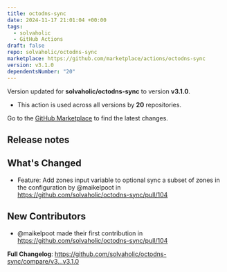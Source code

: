 ```yaml
---
title: octodns-sync
date: 2024-11-17 21:01:04 +00:00
tags:
  - solvaholic
  - GitHub Actions
draft: false
repo: solvaholic/octodns-sync
marketplace: https://github.com/marketplace/actions/octodns-sync
version: v3.1.0
dependentsNumber: "20"
---
```



Version updated for **solvaholic/octodns-sync** to version **v3.1.0**.
- This action is used across all versions by **20** repositories.

Go to the [GitHub Marketplace](https://github.com/marketplace/actions/octodns-sync) to find the latest changes.

## Release notes

## What's Changed
* Feature: Add zones input variable to optional sync a subset of zones in the configuration by @maikelpoot in https://github.com/solvaholic/octodns-sync/pull/104

## New Contributors
* @maikelpoot made their first contribution in https://github.com/solvaholic/octodns-sync/pull/104

**Full Changelog**: https://github.com/solvaholic/octodns-sync/compare/v3...v3.1.0
